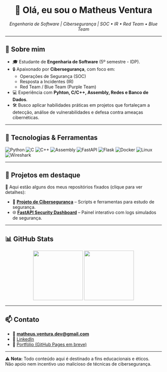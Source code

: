 <h1 align="center">👋 Olá, eu sou o Matheus Ventura</h1>

<p align="center">
  <em>Engenharia de Software | Cibersegurança | SOC • IR • Red Team • Blue Team</em>
</p>

---

## 🚀 Sobre mim
- 🎓 Estudante de **Engenharia de Software** (5º semestre - IDP).  
- 🔒 Apaixonado por **Cibersegurança**, com foco em:
  - Operações de Segurança (SOC)  
  - Resposta a Incidentes (IR)  
  - Red Team / Blue Team (Purple Team)  
- 💻 Experiência com **Pyhton, C/C++, Assembly, Redes e Banco de Dados**.  
- 🛠️ Busco aplicar habilidades práticas em projetos que fortaleçam a detecção, análise de vulnerabilidades e defesa contra ameaças cibernéticas.  

---

## 🧰 Tecnologias & Ferramentas
![Python](https://img.shields.io/badge/-Python-3776AB?logo=python&logoColor=white)
![C](https://img.shields.io/badge/-C-A8B9CC?logo=c&logoColor=white)
![C++](https://img.shields.io/badge/-C++-00599C?logo=cplusplus&logoColor=white)
![Assembly](https://img.shields.io/badge/-Assembly-6E4C13?logo=asm&logoColor=white)
![FastAPI](https://img.shields.io/badge/-FastAPI-009688?logo=fastapi&logoColor=white)
![Flask](https://img.shields.io/badge/-Flask-000000?logo=flask&logoColor=white)
![Docker](https://img.shields.io/badge/-Docker-2496ED?logo=docker&logoColor=white)
![Linux](https://img.shields.io/badge/-Linux-FCC624?logo=linux&logoColor=black)
![Wireshark](https://img.shields.io/badge/-Wireshark-1679A7?logo=wireshark&logoColor=white)

---

## 📌 Projetos em destaque
🔗 Aqui estão alguns dos meus repositórios fixados (clique para ver detalhes):

- 🔐 [**Projeto de Cibersegurança**](#) – Scripts e ferramentas para estudo de segurança.     
- 🌐 [**FastAPI Security Dashboard**](#) – Painel interativo com logs simulados de segurança.  

---

## 📊 GitHub Stats
<p align="center">
  <img height="160" src="https://github-readme-stats.vercel.app/api?username=MatheusgVentura&show_icons=true&theme=tokyonight&count_private=true" />
  <img height="160" src="https://github-readme-stats.vercel.app/api/top-langs/?username=MatheusgVentura&layout=compact&theme=tokyonight" />
</p>

---

## 📫 Contato
- 📧 **matheus.ventura.dev@gmail.com**  
- 💼 [LinkedIn](https://www.linkedin.com/in/matheusgventura)  
- 🔗 [Portfólio (GitHub Pages em breve)](https://matheusgventura.github.io)

---

⚠️ **Nota:** Todo conteúdo aqui é destinado a fins educacionais e éticos.  
Não apoio nem incentivo uso malicioso de técnicas de cibersegurança.
